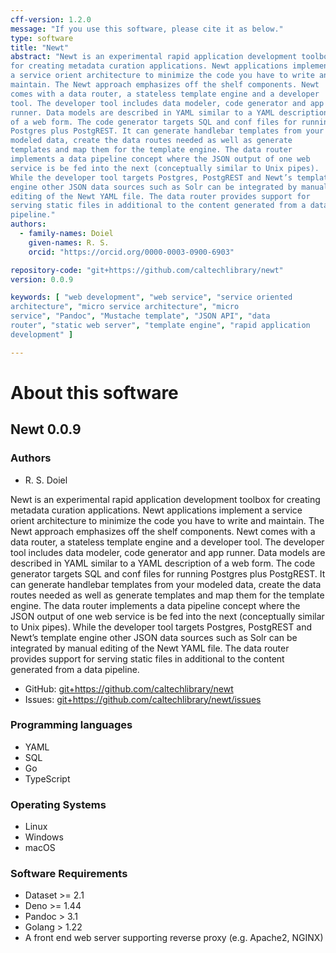```yaml
---
cff-version: 1.2.0
message: "If you use this software, please cite it as below."
type: software
title: "Newt"
abstract: "Newt is an experimental rapid application development toolbox
for creating metadata curation applications. Newt applications implement
a service orient architecture to minimize the code you have to write and
maintain. The Newt approach emphasizes off the shelf components. Newt
comes with a data router, a stateless template engine and a developer
tool. The developer tool includes data modeler, code generator and app
runner. Data models are described in YAML similar to a YAML description
of a web form. The code generator targets SQL and conf files for running
Postgres plus PostgREST. It can generate handlebar templates from your
modeled data, create the data routes needed as well as generate
templates and map them for the template engine. The data router
implements a data pipeline concept where the JSON output of one web
service is be fed into the next (conceptually similar to Unix pipes).
While the developer tool targets Postgres, PostgREST and Newt’s template
engine other JSON data sources such as Solr can be integrated by manual
editing of the Newt YAML file. The data router provides support for
serving static files in additional to the content generated from a data
pipeline."
authors:
  - family-names: Doiel
    given-names: R. S.
    orcid: "https://orcid.org/0000-0003-0900-6903"

repository-code: "git+https://github.com/caltechlibrary/newt"
version: 0.0.9

keywords: [ "web development", "web service", "service oriented
architecture", "micro service architecture", "micro
service", "Pandoc", "Mustache template", "JSON API", "data
router", "static web server", "template engine", "rapid application
development" ]

---
```


About this software
===================

## Newt 0.0.9

### Authors

- R. S. Doiel



Newt is an experimental rapid application development toolbox for
creating metadata curation applications. Newt applications implement a
service orient architecture to minimize the code you have to write and
maintain. The Newt approach emphasizes off the shelf components. Newt
comes with a data router, a stateless template engine and a developer
tool. The developer tool includes data modeler, code generator and app
runner. Data models are described in YAML similar to a YAML description
of a web form. The code generator targets SQL and conf files for running
Postgres plus PostgREST. It can generate handlebar templates from your
modeled data, create the data routes needed as well as generate
templates and map them for the template engine. The data router
implements a data pipeline concept where the JSON output of one web
service is be fed into the next (conceptually similar to Unix pipes).
While the developer tool targets Postgres, PostgREST and Newt’s template
engine other JSON data sources such as Solr can be integrated by manual
editing of the Newt YAML file. The data router provides support for
serving static files in additional to the content generated from a data
pipeline.


- GitHub: <git+https://github.com/caltechlibrary/newt>
- Issues: <git+https://github.com/caltechlibrary/newt/issues>


### Programming languages

- YAML
- SQL
- Go
- TypeScript

### Operating Systems

- Linux
- Windows
- macOS

### Software Requirements

- Dataset &gt;= 2.1
- Deno &gt;= 1.44
- Pandoc &gt; 3.1
- Golang &gt; 1.22
- A front end web server supporting reverse proxy (e.g. Apache2, NGINX)
